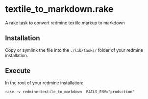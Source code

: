 # textile_to_markdown.rake
A rake task to convert redmine textile markup to markdown

## Installation

Copy or symlink the file into the `./lib/tasks/` folder of your redmine installation.

## Execute

In the root of your redmine installation:

    rake -v redmine:textile_to_markdown  RAILS_ENV="production"
